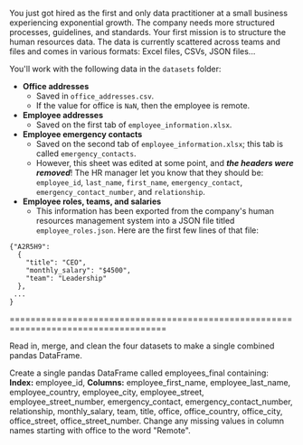 You just got hired as the first and only data practitioner at a small business experiencing exponential growth. The company needs more structured processes, guidelines, and standards. Your first mission is to structure the human resources data. The data is currently scattered across teams and files and comes in various formats: Excel files, CSVs, JSON files...

You'll work with the following data in the `datasets` folder:
- __Office addresses__
    - Saved in `office_addresses.csv`. 
    - If the value for office is `NaN`, then the employee is remote.
- __Employee addresses__
    - Saved on the first tab of `employee_information.xlsx`.
- __Employee emergency contacts__ 
    - Saved on the second tab of `employee_information.xlsx`; this tab is called `emergency_contacts`. 
    - However, this sheet was edited at some point, and ***the headers were removed***! The HR manager let you know that they should be: `employee_id`, `last_name`, `first_name`, `emergency_contact`, `emergency_contact_number`, and `relationship`.
- __Employee roles, teams, and salaries__ 
    - This information has been exported from the company's human resources management system into a JSON file titled `employee_roles.json`. Here are the first few lines of that file:
```
{"A2R5H9":
  {
    "title": "CEO",
    "monthly_salary": "$4500",
    "team": "Leadership"
  },
 ...
}
```
====================================================================================

Read in, merge, and clean the four datasets to make a single combined pandas DataFrame.

Create a single pandas DataFrame called employees_final containing:
**Index:** employee_id,
**Columns:** employee_first_name, employee_last_name, employee_country, employee_city, employee_street, employee_street_number, emergency_contact, emergency_contact_number, relationship, monthly_salary, team, title, office, office_country, office_city, office_street, office_street_number.
Change any missing values in column names starting with office to the word "Remote".
